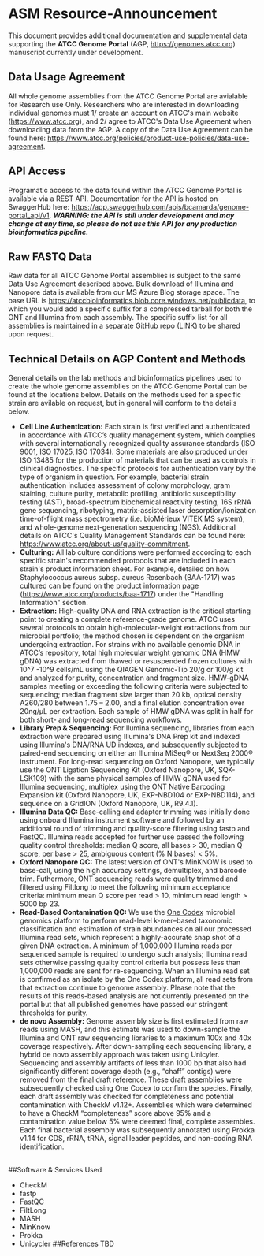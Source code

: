 # ASM Resource-Announcement
This document provides additional documentation and supplemental data supporting the **ATCC Genome Portal** (AGP, https://genomes.atcc.org) manuscript currently under development. 
## Data Usage Agreement
All whole genome assemblies from the ATCC Genome Portal are avialable for Research use Only. Researchers who are interested in downloading individual genomes must 1/ create an account on ATCC's main website (https://www.atcc.org), and 2/ agree to ATCC's Data Use Agreement when downloading data from the AGP. A copy of the Data Use Agreement can be found here: https://www.atcc.org/policies/product-use-policies/data-use-agreement.
## API Access
Programatic access to the data found within the ATCC Genome Portal is available via a REST API. Documentation for the API is hosted on SwaggerHub here: https://app.swaggerhub.com/apis/bcamarda/genome-portal_api/v1. *__WARNING: the API is still under development and may change at any time, so please do not use this API for any production bioinformatics pipeline.__*
## Raw FASTQ Data
Raw data for all ATCC Genome Portal assemblies is subject to the same Data Use Agreement described above. Bulk download of Illumina and Nanopore data is available from our MS Azure Blog storage space. The base URL is https://atccbioinformatics.blob.core.windows.net/publicdata, to which you would add a specific suffix for a compressed tarball for both the ONT and Illumina from each assembly. The specific suffix list for all assemblies is maintained in a separate GitHub repo (LINK) to be shared upon request.
## Technical Details on AGP Content and Methods
General details on the lab methods and bioinformatics pipelines used to create the whole genome assemblies on the ATCC Genome Portal can be found at the locations below. Details on the methods used for a specific strain are avilable on request, but in general will conform to the details below.
* **Cell Line Authentication:** Each strain is first verified and authenticated in accordance with ATCC’s quality management system, which complies with several internationally recognized quality assurance standards (ISO 9001, ISO 17025, ISO 17034). Some materials are also produced under ISO 13485 for the production of materials that can be used as controls in clinical diagnostics. The specific protocols for authentication vary by the type of organism in question. For example, bacterial strain authentication includes assessment of colony morphology, gram staining, culture purity, metabolic profiling, antibiotic susceptibility testing (AST), broad-spectrum biochemical reactivity testing, 16S rRNA gene sequencing, ribotyping, matrix-assisted laser desorption/ionization time-of-flight mass spectrometry (i.e. bioMérieux VITEK MS system), and whole-genome next-generation sequencing (NGS). Additional details on ATCC's Quality Management Standards can be found here: https://www.atcc.org/about-us/quality-commitment.
* **Culturing:** All lab culture conditions were performed according to each specific strain's recommended protocols that are included in each strain's product information sheet. For example, detailed on how Staphylococcus aureus subsp. aureus Rosenbach (BAA-1717) was cultured can be found on the product information page (https://www.atcc.org/products/baa-1717) under the "Handling Information" section. 
* **Extraction:** High-quality DNA and RNA extraction is the critical starting point to creating a complete reference-grade genome. ATCC uses several  protocols to obtain high-molecular-weight extractions from our microbial portfolio; the method chosen is dependent on the organism undergoing extraction. For strains with no available genomic DNA in ATCC’s repository, total high molecular weight genomic DNA (HMW gDNA) was extracted from thawed or resuspended frozen cultures with 10^7 -10^9 cells/mL using the QIAGEN Genomic-Tip 20/g or 100/g kit and analyzed for purity, concentration and fragment size.  HMW-gDNA samples meeting or exceeding the following criteria were subjected to sequencing; median fragment size larger than 20 kb, optical density A260/280 between 1.75 – 2.00, and a final elution concentration over 20ng/µL per extraction. Each sample of HMW gDNA was split in half for both short- and long-read sequencing workflows.
* **Library Prep & Sequencing:** For Ilumina sequencing, libraries from each extraction were prepared using Illumina's DNA Prep kit and indexed using Illumina's DNA/RNA UD indexes, and subsequently subjected to paired-end sequencing on either an Illumina MiSeq® or NextSeq 2000® instrument. For long-read sequencing on Oxford Nanopore, we typically use the ONT Ligation Sequencing Kit (Oxford Nanopore, UK, SQK-LSK109) with the same physical samples of HMW gDNA used for Illumina sequencing, multiplex using the ONT Native Barcoding Expansion kit (Oxford Nanopore, UK, EXP-NBD104 or EXP-NBD114), and sequence on a GridION (Oxford Nanopore, UK, R9.4.1).
* **Illumina Data QC:** Base-calling and adapter trimming was initially done using onboard Illumina instrument software and followed by an additional round of trimming and quality-score filtering using fastp and FastQC. Illumina reads accepted for further use passed the following quality control thresholds: median Q score, all bases > 30, median Q score, per base > 25, ambiguous content (% N bases) < 5%.
* **Oxford Nanopore QC:** The latest version of ONT's MinKNOW is used to base-call, using the high accuracy settings, demultiplex, and barcode trim. Futhermore, ONT sequencing reads were quality trimmed and filtered using Filtlong to meet the following minimum acceptance criteria: minimum mean Q score per read > 10, minimum read length > 5000 bp 23.
* **Read-Based Contamination QC:** We use the [One Codex](https://www.onecodex.com) microbial genomics platform to perform read-level k-mer–based taxonomic classification and estimation of strain abundances on all our processed Illumina read sets, which represent a highly-accurate snap shot of a given DNA extraction. A minimum of 1,000,000 Illumina reads per sequenced sample is required to undergo such analysis; Illumina read sets otherwise passing quality control criteria but possess less than 1,000,000 reads are sent for re-sequencing. When an Illumina read set is confirmed as an isolate by the One Codex platform, all read sets from that extraction continue to genome assembly. Please note that the results of this reads-based analysis are not currently presented on the portal but that all published genomes have passed our stringent thresholds for purity.
* **de novo Assembly:** Genome assembly size is first estimated from raw reads using MASH, and this estimate was used to down-sample the Illumina and ONT raw sequencing libraries to a maximum 100x and 40x coverage respectively. After down-sampling each sequencing library, a hybrid de novo assembly approach was taken using Unicyler. Sequencing and assembly artifacts of less than 1000 bp that also had significantly different coverage depth (e.g., “chaff” contigs) were removed from the final draft reference. These draft assemblies were subsequently checked using One Codex to confirm the species. Finally, each draft assembly was checked for completeness and potential contamination with CheckM v1.12+. Assemblies which were determined to have a CheckM “completeness” score above 95% and a contamination value below 5% were deemed final, complete assembles. Each final bacterial assembly was subsequently annotated using Prokka v1.14 for CDS, rRNA, tRNA, signal leader peptides, and non-coding RNA identification.
##
##Software & Services Used
* CheckM
* fastp
* FastQC
* FiltLong
* MASH
* MinKnow
* Prokka
* Unicycler
##References
TBD
